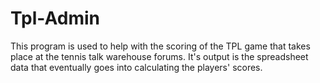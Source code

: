 Tpl-Admin
=========

This program is used to help with the scoring of the TPL game that takes place at the tennis talk warehouse forums. It's output is the spreadsheet data that eventually goes into calculating the players' scores.

